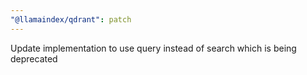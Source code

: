 ```yaml
---
"@llamaindex/qdrant": patch
---
```


Update implementation to use query instead of search which is being deprecated

